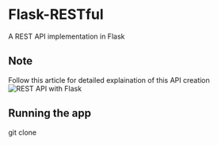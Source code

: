 # Flask-RESTful
A REST API implementation in Flask

## Note 
Follow this article for detailed explaination of this API creation ![REST API with Flask](https://virtualenvblog.wordpress.com/2017/10/11/rest-api-with-flask/)

## Running the app
git clone 
